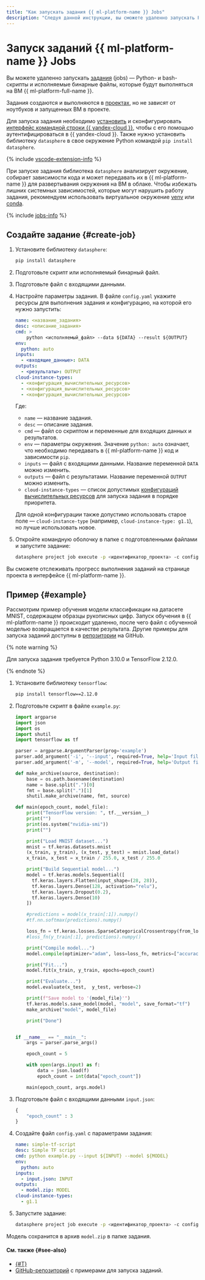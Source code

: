 ```yaml
---
title: "Как запускать задания {{ ml-platform-name }} Jobs"
description: "Следуя данной инструкции, вы сможете удаленно запускать Python- и bash-скрипты и исполняемые бинарные файлы, которые будут выполняться на ВМ {{ ml-platform-name }}."
---
```


# Запуск заданий {{ ml-platform-name }} Jobs

Вы можете удаленно запускать [задания](../../concepts/jobs/index.md) (jobs) — Python- и bash-скрипты и исполняемые бинарные файлы, которые будут выполняться на ВМ {{ ml-platform-full-name }}.

Задания создаются и выполняются в [проектах](../../concepts/project.md), но не зависят от ноутбуков и запущенных ВМ в проекте. 

Для запуска задания необходимо [установить](../../../cli/quickstart.md) и сконфигурировать [интерфейс командной строки {{ yandex-cloud }}](../../../cli/), чтобы с его помощью аутентифицироваться в {{ yandex-cloud }}. Также нужно установить библиотеку `datasphere` в свое окружение Python командой `pip install datasphere`.

{% include [vscode-extension-info](../../../_includes/datasphere/vscode-extension-info.md) %}

При запуске задания библиотека `datasphere` анализирует окружение, собирает зависимости кода и может передавать их в {{ ml-platform-name }} для развертывания окружения на ВМ в облаке. Чтобы избежать лишних системных зависимостей, которые могут нарушить работу задания, рекомендуем использовать виртуальное окружение [venv](https://docs.python.org/3/library/venv.html) или [conda](https://docs.conda.io/en/latest/#).

{% include [jobs-info](../../../_includes/datasphere/jobs-environment.md) %}

## Создайте задание {#create-job}

1. Установите библиотеку `datasphere`:

    ```bash
    pip install datasphere
    ```

1. Подготовьте скрипт или исполняемый бинарный файл.

1. Подготовьте файл с входящими данными.

1. Настройте параметры задания. В файле `config.yaml` укажите ресурсы для выполнения задания и конфигурацию, на которой его нужно запустить:

    ```yaml
    name: <название_задания>
    desc: <описание_задания>
    cmd: > 
        python <исполняемый_файл> --data ${DATA} --result ${OUTPUT}
    env:
      python: auto
    inputs:
      - <входящие_данные>: DATA
    outputs:
      - <результаты>: OUTPUT
    cloud-instance-types:
      - <конфигурация_вычислительных_ресурсов>
      - <конфигурация_вычислительных_ресурсов>
      - <конфигурация_вычислительных_ресурсов>
    ```

    Где: 

    * `name` — название задания.
    * `desc` — описание задания.
    * `cmd` — файл со скриптом и переменные для входящих данных и результатов.
    * `env` — параметры окружения. Значение `python: auto` означает, что необходимо передавать в {{ ml-platform-name }} код и зависимости `pip`.
    * `inputs` — файл с входящими данными. Название переменной `DATA` можно изменить.
    * `outputs` — файл с результатами. Название переменной `OUTPUT` можно изменить.
    * `cloud-instance-types` — список допустимых [конфигураций вычислительных ресурсов](../../concepts/configurations.md) для запуска задания в порядке приоритета.
    
    Для одной конфигурации также допустимо использовать старое поле — `cloud-instance-type` (например, `cloud-instance-type: g1.1`), но лучше использовать новое.

1. Откройте командную оболочку в папке с подготовленными файлами и запустите задание:

    ```bash
    datasphere project job execute -p <идентификатор_проекта> -c config.yaml
    ```

Вы сможете отслеживать прогресс выполнения заданий на странице проекта в интерфейсе {{ ml-platform-name }}.

## Пример {#example}

Рассмотрим пример обучения модели классификации на датасете MNIST, содержащем образцы рукописных цифр. Запуск обучения в {{ ml-platform-name }} происходит удаленно, после чего файл с обученной моделью возвращается в качестве результата. Другие примеры для запуска заданий доступны в [репозитории](https://github.com/yandex-cloud-examples/yc-datasphere-jobs-examples) на GitHub.

{% note warning %}

Для запуска задания требуется Python 3.10.0 и TensorFlow 2.12.0.

{% endnote %}

1. Установите библиотеку `tensorflow`:

    ```bash
    pip install tensorflow==2.12.0 
    ```

1. Подготовьте скрипт в файле `example.py`:

    ```python
    import argparse
    import json
    import os
    import shutil
    import tensorflow as tf

    parser = argparse.ArgumentParser(prog='example')
    parser.add_argument('-i', '--input', required=True, help='Input file')
    parser.add_argument('-m', '--model', required=True, help='Output file')

    def make_archive(source, destination):
        base = os.path.basename(destination)
        name = base.split(".")[0]
        fmt = base.split(".")[1]
        shutil.make_archive(name, fmt, source)

    def main(epoch_count, model_file):
        print("TensorFlow version: ", tf.__version__)
        print("")
        print(os.system("nvidia-smi"))
        print("")

        print("Load MNIST dataset...")
        mnist = tf.keras.datasets.mnist
        (x_train, y_train), (x_test, y_test) = mnist.load_data()
        x_train, x_test = x_train / 255.0, x_test / 255.0

        print("Build Sequential model...")
        model = tf.keras.models.Sequential([
          tf.keras.layers.Flatten(input_shape=(28, 28)),
          tf.keras.layers.Dense(128, activation="relu"),
          tf.keras.layers.Dropout(0.2),
          tf.keras.layers.Dense(10)
        ])

        #predictions = model(x_train[:1]).numpy()
        #tf.nn.softmax(predictions).numpy()

        loss_fn = tf.keras.losses.SparseCategoricalCrossentropy(from_logits=True)
        #loss_fn(y_train[:1], predictions).numpy()

        print("Compile model...")
        model.compile(optimizer="adam", loss=loss_fn, metrics=["accuracy"])

        print("Fit...")
        model.fit(x_train, y_train, epochs=epoch_count)

        print("Evaluate...")
        model.evaluate(x_test,  y_test, verbose=2)

        print(f"Save model to '{model_file}'")
        tf.keras.models.save_model(model, "model", save_format="tf")
        make_archive("model", model_file)

        print("Done")


    if __name__ == "__main__":
        args = parser.parse_args()

        epoch_count = 5

        with open(args.input) as f:
            data = json.load(f)
            epoch_count = int(data["epoch_count"])

        main(epoch_count, args.model)
    ```

1. Подготовьте файл с входящими данными `input.json`:

    ```python
    {
        "epoch_count" : 3
    }
    ```

1. Создайте файл `config.yaml` с параметрами задания:

    ```yaml
    name: simple-tf-script
    desc: Simple TF script
    cmd: python example.py --input ${INPUT} --model ${MODEL}
    env:
      python: auto
    inputs:
      - input.json: INPUT
    outputs:
      - model.zip: MODEL
    cloud-instance-types:
      - g1.1
    ```

1. Запустите задание:

    ```bash
    datasphere project job execute -p <идентификатор_проекта> -c config.yaml
    ```

Модель сохранится в архив `model.zip` в папке задания.

#### См. также {#see-also}

* [{#T}](../../concepts/jobs/index.md)
* [GitHub-репозиторий](https://github.com/yandex-cloud-examples/yc-datasphere-jobs-examples) с примерами для запуска заданий.
